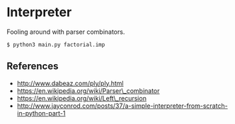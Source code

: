 # Interpreter

Fooling around with parser combinators.

```
$ python3 main.py factorial.imp
```

## References

- http://www.dabeaz.com/ply/ply.html
- https://en.wikipedia.org/wiki/Parser\_combinator
- https://en.wikipedia.org/wiki/Left\_recursion
- http://www.jayconrod.com/posts/37/a-simple-interpreter-from-scratch-in-python-part-1
